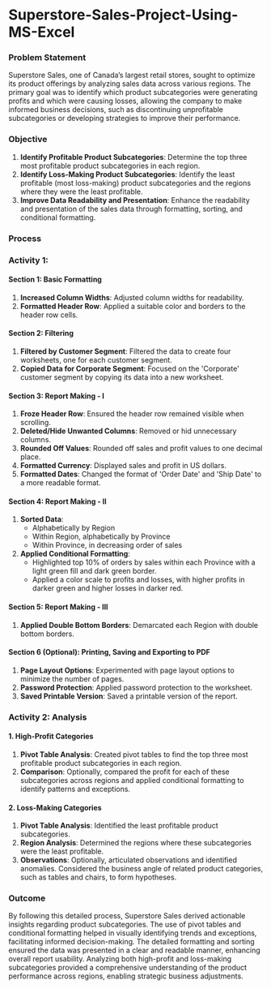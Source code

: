 # Superstore-Sales-Project-Using-MS-Excel

### Problem Statement

Superstore Sales, one of Canada’s largest retail stores, sought to optimize its product offerings by analyzing sales data across various regions. The primary goal was to identify which product subcategories were generating profits and which were causing losses, allowing the company to make informed business decisions, such as discontinuing unprofitable subcategories or developing strategies to improve their performance.

### Objective

1. **Identify Profitable Product Subcategories**: Determine the top three most profitable product subcategories in each region.
2. **Identify Loss-Making Product Subcategories**: Identify the least profitable (most loss-making) product subcategories and the regions where they were the least profitable.
3. **Improve Data Readability and Presentation**: Enhance the readability and presentation of the sales data through formatting, sorting, and conditional formatting.

### Process

### Activity 1:

#### Section 1: Basic Formatting

1. **Increased Column Widths**: Adjusted column widths for readability.
2. **Formatted Header Row**: Applied a suitable color and borders to the header row cells.

#### Section 2: Filtering

1. **Filtered by Customer Segment**: Filtered the data to create four worksheets, one for each customer segment.
2. **Copied Data for Corporate Segment**: Focused on the 'Corporate' customer segment by copying its data into a new worksheet.

#### Section 3: Report Making - I

1. **Froze Header Row**: Ensured the header row remained visible when scrolling.
2. **Deleted/Hide Unwanted Columns**: Removed or hid unnecessary columns.
3. **Rounded Off Values**: Rounded off sales and profit values to one decimal place.
4. **Formatted Currency**: Displayed sales and profit in US dollars.
5. **Formatted Dates**: Changed the format of 'Order Date' and 'Ship Date' to a more readable format.

#### Section 4: Report Making - II

1. **Sorted Data**: 
    - Alphabetically by Region
    - Within Region, alphabetically by Province
    - Within Province, in decreasing order of sales
2. **Applied Conditional Formatting**:
    - Highlighted top 10% of orders by sales within each Province with a light green fill and dark green border.
    - Applied a color scale to profits and losses, with higher profits in darker green and higher losses in darker red.

#### Section 5: Report Making - III

1. **Applied Double Bottom Borders**: Demarcated each Region with double bottom borders.

#### Section 6 (Optional): Printing, Saving and Exporting to PDF

1. **Page Layout Options**: Experimented with page layout options to minimize the number of pages.
2. **Password Protection**: Applied password protection to the worksheet.
3. **Saved Printable Version**: Saved a printable version of the report.

### Activity 2: Analysis

#### 1. High-Profit Categories

1. **Pivot Table Analysis**: Created pivot tables to find the top three most profitable product subcategories in each region.
2. **Comparison**: Optionally, compared the profit for each of these subcategories across regions and applied conditional formatting to identify patterns and exceptions.

#### 2. Loss-Making Categories

1. **Pivot Table Analysis**: Identified the least profitable product subcategories.
2. **Region Analysis**: Determined the regions where these subcategories were the least profitable.
3. **Observations**: Optionally, articulated observations and identified anomalies. Considered the business angle of related product categories, such as tables and chairs, to form hypotheses.

### Outcome

By following this detailed process, Superstore Sales derived actionable insights regarding product subcategories. The use of pivot tables and conditional formatting helped in visually identifying trends and exceptions, facilitating informed decision-making. The detailed formatting and sorting ensured the data was presented in a clear and readable manner, enhancing overall report usability. Analyzing both high-profit and loss-making subcategories provided a comprehensive understanding of the product performance across regions, enabling strategic business adjustments.
